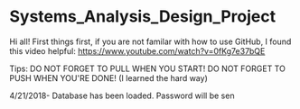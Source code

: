 # Systems_Analysis_Design_Project
Hi all! First things first, if you are not familar with how to use GitHub, I found this video helpful:
https://www.youtube.com/watch?v=0fKg7e37bQE


Tips: DO NOT FORGET TO PULL WHEN YOU START! DO NOT FORGET TO PUSH WHEN YOU'RE DONE! (I learned the hard way)

4/21/2018- Database has been loaded. Password will be sen

